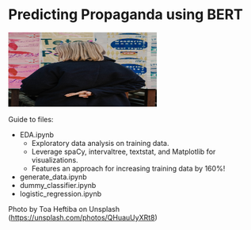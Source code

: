 # Predicting Propaganda using BERT

<img src="toa-heftiba-QHuauUyXRt8-unsplash.jpg" width="300" height="150" />

Guide to files:
* EDA.ipynb
  * Exploratory data analysis on training data. 
  * Leverage spaCy, intervaltree, textstat, and Matplotlib for visualizations.
  * Features an approach for increasing training data by 160%!
* generate_data.ipynb
* dummy_classifier.ipynb
* logistic_regression.ipynb


Photo by Toa Heftiba on Unsplash (https://unsplash.com/photos/QHuauUyXRt8)

